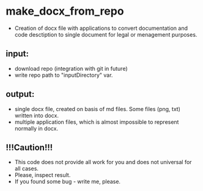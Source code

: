 # make_docx_from_repo
- Creation of docx file with applications to convert documentation and code desctiption to single document for legal or menagement purposes.

## input:
- download repo (integration with git in future)
- write repo path to "inputDirectory" var.

## output:
- single docx file, created on basis of md files. Some files (png, txt) written into docx.
- multiple application files, which is almost impossible to represent normally in docx.

## !!!Caution!!!
- This code does not provide all work for you and does not universal for all cases.
- Please, inspect result.
- If you found some bug - write me, please.

